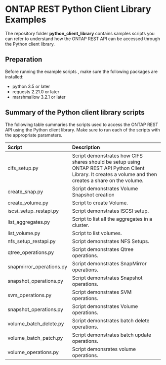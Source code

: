 # ONTAP REST Python Client Library Examples

The repository folder **python_client_library** contains samples scripts you can refer to understand how the ONTAP REST API can be accessed through the Python client library.

## Preparation

Before running the example scripts , make sure the following packages are installed:

* python 3.5 or later
* requests 2.21.0 or later
* marshmallow 3.2.1 or later

## Summary of the Python client library scripts

The following table summaries the scripts used to access the ONTAP REST API using the Python client library. Make sure to run each of the scripts with the appropriate parameters.

| Script                               | Description       |
|:------------------------------------|:-------------|
| cifs_setup.py  | Script demonstrates how CIFS shares should be setup using ONTAP REST API Python Client Library. It creates a volume and then creates a share on the volume.   |
| create_snap.py  | Script demonstrates Volume Snapshot creation  |
| create_volume.py  | Script to create Volume. |
| iscsi_setup_restapi.py  | Script demonstrates ISCSI setup. |
| list_aggregates.py  | Script to list all the aggregates in a cluster. |
| list_volume.py   | Script to list volumes. |  
| nfs_setup_restapi.py   | Script demonstrates NFS Setups. |
| qtree_operations.py   | Script demonstrates Qtree operations. |
| snapmirror_operations.py   | Script demonstrates SnapMirror operations. |
| snapshot_operations.py    | Script demonstrates Snapshot operations. |
| svm_operations.py    | Script demonstrates SVM operations. |
| snapshot_operations.py    | Script demonstrates Volume operations. |
| volume_batch_delete.py    | Script demonstrates batch delete operations. |
| volume_batch_patch.py    | Script demonstrates batch update operations. |
| volume_operations.py    | Script demonsrates volume operations. |

